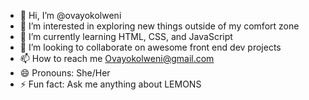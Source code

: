 - 👋 Hi, I’m @ovayokolweni
- 👀 I’m interested in exploring new things outside of my comfort zone
- 🌱 I’m currently learning HTML, CSS, and JavaScript
- 💞️ I’m looking to collaborate on awesome front end dev projects
- 📫 How to reach me Ovayokolweni@gmail.com
- 😄 Pronouns: She/Her
- ⚡ Fun fact: Ask me anything about LEMONS

<!---
ovayokolweni/ovayokolweni is a ✨ special ✨ repository because its `README.md` (this file) appears on your GitHub profile.
You can click the Preview link to take a look at your changes.
--->
